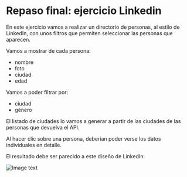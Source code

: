 # Repaso final: ejercicio Linkedin

En este ejercicio vamos a realizar un directorio de personas, al estilo de LinkedIn, con unos filtros que permiten seleccionar las personas que aparecen.

Vamos a mostrar de cada persona:

- nombre
- foto
- ciudad
- edad

Vamos a poder filtrar por:

- ciudad
- género

El listado de ciudades lo vamos a generar a partir de las ciudades de las personas que devuelva el API.

Al hacer clic sobre una persona, deberían poder verse los datos individuales en detalle.

El resultado debe ser parecido a este diseño de LinkedIn:

![Image text](https://s3.us-west-2.amazonaws.com/secure.notion-static.com/4f413237-e40a-40b8-bd33-01ae97ceed73/Untitled.png?X-Amz-Algorithm=AWS4-HMAC-SHA256&X-Amz-Content-Sha256=UNSIGNED-PAYLOAD&X-Amz-Credential=AKIAT73L2G45EIPT3X45%2F20220124%2Fus-west-2%2Fs3%2Faws4_request&X-Amz-Date=20220124T173249Z&X-Amz-Expires=86400&X-Amz-Signature=ce0aca1ac54129d501bbe02ee48f4dc3c59aa70e95b76ccbdfbf2a499e7103ab&X-Amz-SignedHeaders=host&response-content-disposition=filename%20%3D%22Untitled.png%22&x-id=GetObject)
